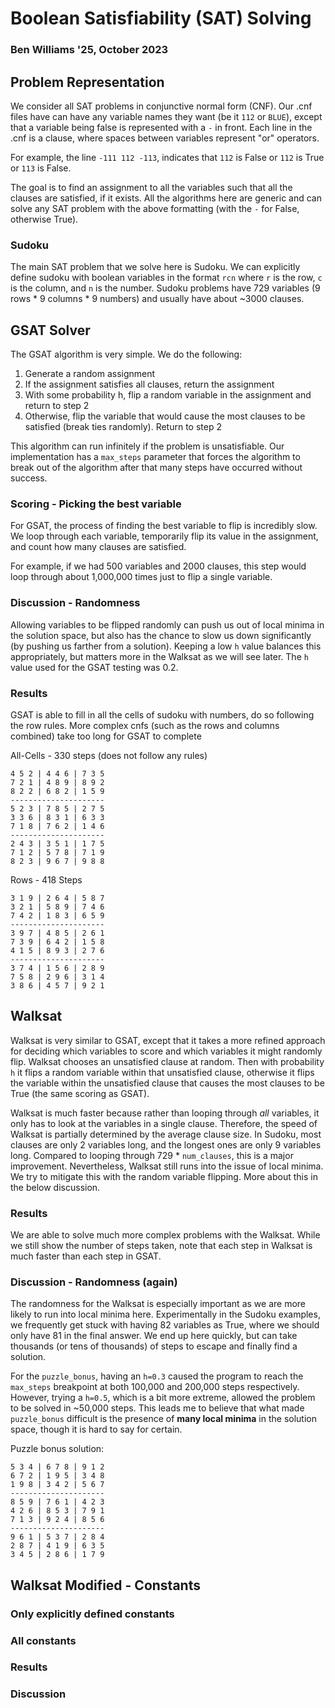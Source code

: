 # Boolean Satisfiability (SAT) Solving
### Ben Williams '25, October 2023

## Problem Representation

We consider all SAT problems in conjunctive normal form (CNF). Our .cnf files have can have any variable names they want (be it `112` or `BLUE`), except that a variable being false is represented with a `-` in front. Each line in the .cnf is a clause, where spaces between variables represent "or" operators. 

For example, the line `-111 112 -113`, indicates that `112` is False or `112` is True or `113` is False.

The goal is to find an assignment to all the variables such that all the clauses are satisfied, if it exists. All the algorithms here are generic and can solve any SAT problem with the above formatting (with the `-` for False, otherwise True).

### Sudoku

The main SAT problem that we solve here is Sudoku. We can explicitly define sudoku with boolean variables in the format `rcn` where `r` is the row, `c` is the column, and `n` is the number. Sudoku problems have 729 variables (9 rows * 9 columns * 9 numbers) and usually have about ~3000 clauses. 

## GSAT Solver

The GSAT algorithm is very simple. We do the following:

1) Generate a random assignment
2) If the assignment satisfies all clauses, return the assignment
3) With some probability h, flip a random variable in the assignment and return to step 2
4) Otherwise, flip the variable that would cause the most clauses to be satisfied (break ties randomly). Return to step 2

This algorithm can run infinitely if the problem is unsatisfiable. Our implementation has a `max_steps` parameter that forces the algorithm to break out of the algorithm after that many steps have occurred without success.

### Scoring - Picking the best variable

For GSAT, the process of finding the best variable to flip is incredibly slow. We loop through each variable, temporarily flip its value in the assignment, and count how many clauses are satisfied. 

For example, if we had 500 variables and 2000 clauses, this step would loop through about 1,000,000 times just to flip a single variable.

### Discussion - Randomness

Allowing variables to be flipped randomly can push us out of local minima in the solution space, but also has the chance to slow us down significantly (by pushing us farther from a solution). Keeping a low `h` value balances this appropriately, but matters more in the Walksat as we will see later. The `h` value used for the GSAT testing was 0.2.

### Results

GSAT is able to fill in all the cells of sudoku with numbers, do so following the row rules. More complex cnfs (such as the rows and columns combined) take too long for GSAT to complete

All-Cells - 330 steps (does not follow any rules)
```
4 5 2 | 4 4 6 | 7 3 5 
7 2 1 | 4 8 9 | 8 9 2 
8 2 2 | 6 8 2 | 1 5 9 
---------------------
5 2 3 | 7 8 5 | 2 7 5 
3 3 6 | 8 3 1 | 6 3 3 
7 1 8 | 7 6 2 | 1 4 6 
---------------------
2 4 3 | 3 5 1 | 1 7 5 
7 1 2 | 5 7 8 | 7 1 9 
8 2 3 | 9 6 7 | 9 8 8 
```

Rows - 418 Steps
```
3 1 9 | 2 6 4 | 5 8 7 
3 2 1 | 5 8 9 | 7 4 6 
7 4 2 | 1 8 3 | 6 5 9 
---------------------
3 9 7 | 4 8 5 | 2 6 1 
7 3 9 | 6 4 2 | 1 5 8 
4 1 5 | 8 9 3 | 2 7 6 
---------------------
3 7 4 | 1 5 6 | 2 8 9 
7 5 8 | 2 9 6 | 3 1 4 
3 8 6 | 4 5 7 | 9 2 1 
```

## Walksat

Walksat is very similar to GSAT, except that it takes a more refined approach for deciding which variables to score and which variables it might randomly flip. Walksat chooses an unsatisfied clause at random. Then with probability `h` it flips a random variable within that unsatisfied clause, otherwise it flips the variable within the unsatisfied clause that causes the most clauses to be True (the same scoring as GSAT).

Walksat is much faster because rather than looping through _all_ variables, it only has to look at the variables in a single clause. Therefore, the speed of Walksat is partially determined by the average clause size. In Sudoku, most clauses are only 2 variables long, and the longest ones are only 9 variables long. Compared to looping through 729 * `num_clauses`, this is a major improvement. Nevertheless, Walksat still runs into the issue of local minima. We try to mitigate this with the random variable flipping. More about this in the below discussion.

### Results

We are able to solve much more complex problems with the Walksat. While we still show the number of steps taken, note that each step in Walksat is much faster than each step in GSAT. 

### Discussion - Randomness (again)

The randomness for the Walksat is especially important as we are more likely to run into local minima here. Experimentally in the Sudoku examples, we frequently get stuck with having 82 variables as True, where we should only have 81 in the final answer. We end up here quickly, but can take thousands (or tens of thousands) of steps to escape and finally find a solution. 

For the `puzzle_bonus`, having an `h=0.3` caused the program to reach the `max_steps` breakpoint at both 100,000 and 200,000 steps respectively. However, trying a `h=0.5`, which is a bit more extreme, allowed the problem to be solved in ~50,000 steps. This leads me to believe that what made `puzzle_bonus` difficult is the presence of __many local minima__ in the solution space, though it is hard to say for certain.

Puzzle bonus solution:
```
5 3 4 | 6 7 8 | 9 1 2 
6 7 2 | 1 9 5 | 3 4 8 
1 9 8 | 3 4 2 | 5 6 7 
---------------------
8 5 9 | 7 6 1 | 4 2 3 
4 2 6 | 8 5 3 | 7 9 1 
7 1 3 | 9 2 4 | 8 5 6 
---------------------
9 6 1 | 5 3 7 | 2 8 4 
2 8 7 | 4 1 9 | 6 3 5 
3 4 5 | 2 8 6 | 1 7 9 
```

## Walksat Modified - Constants

### Only explicitly defined constants

### All constants

### Results

### Discussion